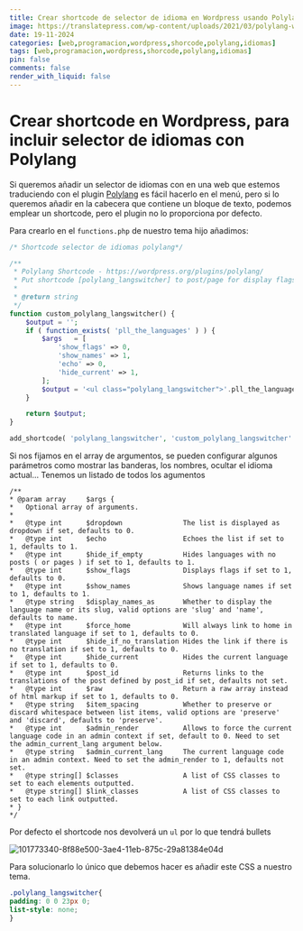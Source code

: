 ```yaml
---
title: Crear shortcode de selector de idioma en Wordpress usando Polylang para la traducción
image: https://translatepress.com/wp-content/uploads/2021/03/polylang-woocommerce-alternative.png.webp
date: 19-11-2024
categories: [web,programacion,wordpress,shorcode,polylang,idiomas]
tags: [web,programacion,wordpress,shorcode,polylang,idiomas]
pin: false
comments: false
render_with_liquid: false
---
```


# Crear shortcode en Wordpress, para incluir selector de idiomas con Polylang

Si queremos añadir un selector de idiomas con en una web que estemos traduciendo con el plugin [Polylang](https://polylang.pro/)
es fácil hacerlo en el menú, pero si lo queremos añadir en la cabecera que contiene un bloque de texto, podemos emplear
un shortcode, pero el plugin no lo proporciona por defecto.

Para crearlo en el `functions.php` de nuestro tema hijo añadimos:

```php
/* Shortcode selector de idiomas polylang*/

/**
 * Polylang Shortcode - https://wordpress.org/plugins/polylang/
 * Put shortcode [polylang_langswitcher] to post/page for display flags
 *
 * @return string
 */
function custom_polylang_langswitcher() {
	$output = '';
	if ( function_exists( 'pll_the_languages' ) ) {
		$args   = [
			'show_flags' => 0,
			'show_names' => 1,
			'echo' => 0,
			'hide_current' => 1,
		];
		$output = '<ul class="polylang_langswitcher">'.pll_the_languages( $args ). '</ul>';
	}

	return $output;
}

add_shortcode( 'polylang_langswitcher', 'custom_polylang_langswitcher' );
```

Si nos fijamos en el array de argumentos, se pueden configurar algunos parámetros como mostrar las banderas, los nombres,
ocultar el idioma actual... Tenemos un listado de todos los agumentos

```
/**
* @param array     $args {
*   Optional array of arguments.
*
*   @type int      $dropdown               The list is displayed as dropdown if set, defaults to 0.
*   @type int      $echo                   Echoes the list if set to 1, defaults to 1.
*   @type int      $hide_if_empty          Hides languages with no posts ( or pages ) if set to 1, defaults to 1.
*   @type int      $show_flags             Displays flags if set to 1, defaults to 0.
*   @type int      $show_names             Shows language names if set to 1, defaults to 1.
*   @type string   $display_names_as       Whether to display the language name or its slug, valid options are 'slug' and 'name', defaults to name.
*   @type int      $force_home             Will always link to home in translated language if set to 1, defaults to 0.
*   @type int      $hide_if_no_translation Hides the link if there is no translation if set to 1, defaults to 0.
*   @type int      $hide_current           Hides the current language if set to 1, defaults to 0.
*   @type int      $post_id                Returns links to the translations of the post defined by post_id if set, defaults not set.
*   @type int      $raw                    Return a raw array instead of html markup if set to 1, defaults to 0.
*   @type string   $item_spacing           Whether to preserve or discard whitespace between list items, valid options are 'preserve' and 'discard', defaults to 'preserve'.
*   @type int      $admin_render           Allows to force the current language code in an admin context if set, default to 0. Need to set the admin_current_lang argument below.
*   @type string   $admin_current_lang     The current language code in an admin context. Need to set the admin_render to 1, defaults not set.
*   @type string[] $classes                A list of CSS classes to set to each elements outputted.
*   @type string[] $link_classes           A list of CSS classes to set to each link outputted.
* }
*/
```

Por defecto el shortcode nos devolverá un `ul` por lo que tendrá bullets

![101773340-8f88e500-3ae4-11eb-875c-29a81384e04d](https://github.com/user-attachments/assets/7c6dc3cf-6a2b-4bd8-a9d1-99e61f6b0a35)

Para solucionarlo lo único que debemos hacer es añadir este CSS a nuestro tema.

```css
.polylang_langswitcher{
padding: 0 0 23px 0;
list-style: none;
}
```
